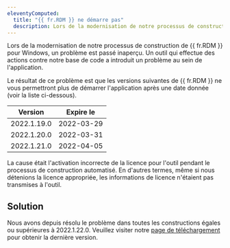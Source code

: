 ```yaml
---
eleventyComputed:
  title: "{{ fr.RDM }} ne démarre pas"
  description: Lors de la modernisation de notre processus de construction de {{ fr.RDM }} pour Windows, un problème est passé inaperçu.
---
```

Lors de la modernisation de notre processus de construction de {{ fr.RDM }} pour Windows, un problème est passé inaperçu. Un outil qui effectue des actions contre notre base de code a introduit un problème au sein de l'application.

Le résultat de ce problème est que les versions suivantes de {{ fr.RDM }} ne vous permettront plus de démarrer l'application après une date donnée (voir la liste ci-dessous).

| Version     | Expire le  |
|-------------|------------|
| 2022.1.19.0 | 2022-03-29 |
| 2022.1.20.0 | 2022-03-31 |
| 2022.1.21.0 | 2022-04-05 |

La cause était l'activation incorrecte de la licence pour l'outil pendant le processus de construction automatisé. En d'autres termes, même si nous détenions la licence appropriée, les informations de licence n'étaient pas transmises à l'outil.

## Solution
Nous avons depuis résolu le problème dans toutes les constructions égales ou supérieures à 2022.1.22.0. Veuillez visiter notre [page de téléchargement](https://devolutions.net/remote-desktop-manager/home/download) pour obtenir la dernière version.
